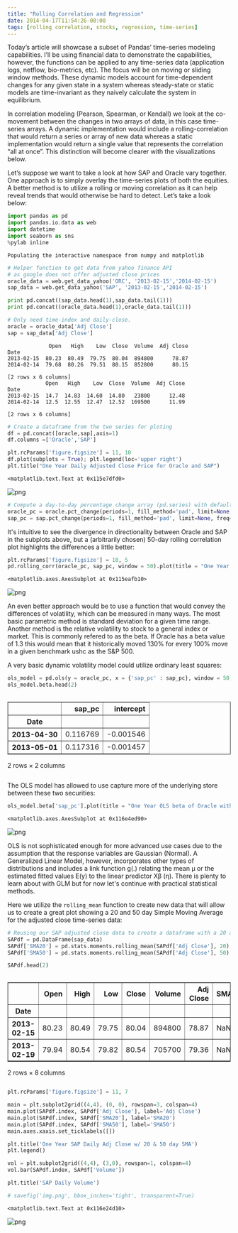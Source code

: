 ```yaml
---
title: "Rolling Correlation and Regression"
date: 2014-04-17T11:54:26-08:00
tags: [rolling correlation, stocks, regression, time-series]
---
```


Today’s article will showcase a subset of Pandas’ time-series modeling capabilities. I’ll be using financial data to demonstrate the capabilities, however, the functions can be applied to any time-series data (application logs, netflow, bio-metrics, etc). The focus will be on moving or sliding window methods. These dynamic models account for time-dependent changes for any given state in a system whereas steady-state or static models are time-invariant as they naively calculate the system in equilibrium.

In correlation modeling (Pearson, Spearman, or Kendall) we look at the co-movement between the changes in two arrays of data, in this case time-series arrays. A dynamic implementation would include a rolling-correlation that would return a series or array of new data whereas a static implementation would return a single value that represents the correlation “all at once”. This distinction will become clearer with the visualizations below.

Let’s suppose we want to take a look at how SAP and Oracle vary together. One approach is to simply overlay the time-series plots of both the equities. A better method is to utilize a rolling or moving correlation as it can help reveal trends that would otherwise be hard to detect. Let’s take a look below:

```python
import pandas as pd
import pandas.io.data as web
import datetime
import seaborn as sns
%pylab inline
```

    Populating the interactive namespace from numpy and matplotlib



```python
# Helper function to get data from yahoo finance API 
# as google does not offer adjusted close prices
oracle_data = web.get_data_yahoo('ORC', '2013-02-15','2014-02-15')
sap_data = web.get_data_yahoo('SAP', '2013-02-15','2014-02-15')
```


```python
print pd.concat((sap_data.head(1),sap_data.tail(1)))
print pd.concat((oracle_data.head(1),oracle_data.tail(1)))

# Only need time-index and daily-close.
oracle = oracle_data['Adj Close'] 
sap = sap_data['Adj Close']
```

                 Open   High    Low  Close  Volume  Adj Close
    Date                                                     
    2013-02-15  80.23  80.49  79.75  80.04  894800      78.87
    2014-02-14  79.68  80.26  79.51  80.15  852800      80.15
    
    [2 rows x 6 columns]
                Open   High    Low  Close  Volume  Adj Close
    Date                                                    
    2013-02-15  14.7  14.83  14.60  14.80   23800      12.48
    2014-02-14  12.5  12.55  12.47  12.52  169500      11.99
    
    [2 rows x 6 columns]



```python
# Create a dataframe from the two series for ploting
df = pd.concat([oracle,sap],axis=1) 
df.columns =['Oracle','SAP'] 

plt.rcParams['figure.figsize'] = 11, 10
df.plot(subplots = True); plt.legend(loc='upper right')
plt.title("One Year Daily Adjusted Close Price for Oracle and SAP")
```




    <matplotlib.text.Text at 0x115e7dfd0>




![png](output_4_1.png)



```python
# Compute a day-to-day percentage change array (pd.series) with default settings
oracle_pc = oracle.pct_change(periods=1, fill_method='pad', limit=None, freq=None)
sap_pc = sap.pct_change(periods=1, fill_method='pad', limit=None, freq=None)
```

It's intuitive to see the divergence in directionality between Oracle and SAP in the subplots above, but a (arbitrarily chosen) 50-day rolling correlation plot highlights the differences a little better:


```python
plt.rcParams['figure.figsize'] = 10, 5
pd.rolling_corr(oracle_pc, sap_pc, window = 50).plot(title = "One Year 50-day Window Correlation of Oracle with SAP")
```




    <matplotlib.axes.AxesSubplot at 0x115eafb10>




![png](output_7_1.png)


An even better approach would be to use a function that would convey the differences of volatility, which can be measured in many ways. The most basic parametric method is standard deviation for a given time range. Another method is the relative volatility to stock to a general index or market. This is commonly refered to as the beta. If Oracle has a beta value of 1.3 this would mean that it historically moved 130% for every 100% move in a given benchmark ushc as the S&P 500.

A very basic dynamic volatility model could utilize ordinary least squares:


```python
ols_model = pd.ols(y = oracle_pc, x = {'sap_pc' : sap_pc}, window = 50) # Window attribute makes it dynamic
ols_model.beta.head(2)
```




<div style="max-height:1000px;max-width:1500px;overflow:auto;">
<table border="1" class="dataframe">
  <thead>
    <tr style="text-align: right;">
      <th></th>
      <th>sap_pc</th>
      <th>intercept</th>
    </tr>
    <tr>
      <th>Date</th>
      <th></th>
      <th></th>
    </tr>
  </thead>
  <tbody>
    <tr>
      <th>2013-04-30</th>
      <td> 0.116769</td>
      <td>-0.001546</td>
    </tr>
    <tr>
      <th>2013-05-01</th>
      <td> 0.117316</td>
      <td>-0.001457</td>
    </tr>
  </tbody>
</table>
<p>2 rows × 2 columns</p>
</div>



The OLS model has allowed to use capture more of the underlying store between these two securities:


```python
ols_model.beta['sap_pc'].plot(title = "One Year OLS beta of Oracle with SAP")
```




    <matplotlib.axes.AxesSubplot at 0x116e4ed90>




![png](output_11_1.png)


OLS is not sophisticated enough for more advanced use cases due to the assumption that the response variables are Gaussian (Normal). A Generalized Linear Model, however, incorporates other types of distributions and includes a link function g(.) relating the mean μ or the estimated fitted values E(y) to the linear predictor Xβ (η). There is plenty to learn about with GLM but for now let's continue with practical statistical methods.

Here we utilize the `rolling_mean` function to create new data that will allow us to create a great plot showing a 20 and 50 day Simple Moving Average for the adjusted close time-series data:


```python
# Reusing our SAP adjusted close data to create a dataframe with a 20 and 50 day simple moving average
SAPdf = pd.DataFrame(sap_data)
SAPdf['SMA20'] = pd.stats.moments.rolling_mean(SAPdf['Adj Close'], 20)
SAPdf['SMA50'] = pd.stats.moments.rolling_mean(SAPdf['Adj Close'], 50)
```


```python
SAPdf.head(2)
```




<div style="max-height:1000px;max-width:1500px;overflow:auto;">
<table border="1" class="dataframe">
  <thead>
    <tr style="text-align: right;">
      <th></th>
      <th>Open</th>
      <th>High</th>
      <th>Low</th>
      <th>Close</th>
      <th>Volume</th>
      <th>Adj Close</th>
      <th>SMA20</th>
      <th>SMA50</th>
    </tr>
    <tr>
      <th>Date</th>
      <th></th>
      <th></th>
      <th></th>
      <th></th>
      <th></th>
      <th></th>
      <th></th>
      <th></th>
    </tr>
  </thead>
  <tbody>
    <tr>
      <th>2013-02-15</th>
      <td> 80.23</td>
      <td> 80.49</td>
      <td> 79.75</td>
      <td> 80.04</td>
      <td> 894800</td>
      <td> 78.87</td>
      <td>NaN</td>
      <td>NaN</td>
    </tr>
    <tr>
      <th>2013-02-19</th>
      <td> 79.94</td>
      <td> 80.54</td>
      <td> 79.82</td>
      <td> 80.54</td>
      <td> 705700</td>
      <td> 79.36</td>
      <td>NaN</td>
      <td>NaN</td>
    </tr>
  </tbody>
</table>
<p>2 rows × 8 columns</p>
</div>




```python
plt.rcParams['figure.figsize'] = 11, 7

main = plt.subplot2grid((4,4), (0, 0), rowspan=3, colspan=4)
main.plot(SAPdf.index, SAPdf['Adj Close'], label='Adj Close')
main.plot(SAPdf.index, SAPdf['SMA20'], label='SMA20')
main.plot(SAPdf.index, SAPdf['SMA50'], label='SMA50')
main.axes.xaxis.set_ticklabels([])

plt.title('One Year SAP Daily Adj Close w/ 20 & 50 day SMA')
plt.legend()

vol = plt.subplot2grid((4,4), (3,0), rowspan=1, colspan=4)
vol.bar(SAPdf.index, SAPdf['Volume'])

plt.title('SAP Daily Volume')

# savefig('img.png', bbox_inches='tight', transparent=True)
```




    <matplotlib.text.Text at 0x116e24d10>




![png](output_15_1.png)

